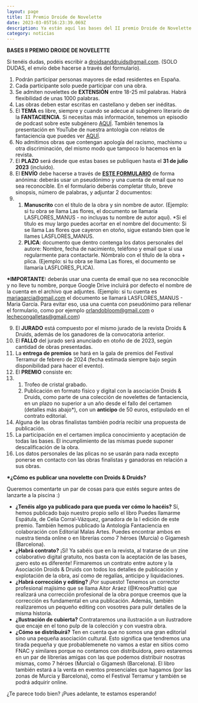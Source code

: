 ```yaml
---
layout: page
title: II Premio Droide de Novelette
date: 2023-03-05T16:23:39.069Z
description: Ya están aquí las bases del II premio Droide de Novelette
category: noticias
---
```

**BASES II PREMIO DROIDE DE NOVELETTE**

Si tenéis dudas, podéis escribir a [droidsanddruids@gmail.com](mailto:droidsanddruids@gmail.com). (SOLO DUDAS, el envío debe hacerse a través del formulario).

1. Podrán participar personas mayores de edad residentes en España.
2. Cada participante solo puede participar con una obra.
3. Se admiten novelettes de **EXTENSIÓN** entre 18-25 mil palabras. Habrá flexibilidad de unas 1000 palabras.
4. Las obras deben estar escritas en castellano y deben ser inéditas.
5. El **TEMA** es libre, siempre y cuando se adecue al subgénero literario de la **FANTACIENCIA**. Si necesitas más información, tenemos un episodio de podcast sobre este subgénero [AQUÍ](https://go.ivoox.com/rf/75231799). También tenemos la presentación en YouTube de nuestra antología con relatos de fantaciencia que puedes ver [AQUÍ](https://www.youtube.com/watch?v=Z5zGSzttOkQ).
6. No admitimos obras que contengan apología del racismo, machismo u otra discriminación, del mismo modo que tampoco lo hacemos en la revista. 
7. El **PLAZO** será desde que estas bases se publiquen hasta el **31 de julio 2023** (incluido).
8. El **ENVÍO** debe hacerse a través de **[ESTE FORMULARIO](https://forms.gle/GeCYjQXP8PAxrSCR6)** de forma anónima: deberás usar un pseudónimo y una cuenta de email que no sea reconocible. En el formulario deberás completar título, breve sinopsis, número de palabras, y adjuntar 2 documentos:
9. 1. **Manuscrito** con el título de la obra y sin nombre de autor. (Ejemplo: si tu obra se llama Las flores, el documento se llamaría LASFLORES_MANUS - no incluyas tu nombre de autor aquí). *Si el título es muy largo puedes acortar en el nombre del documento: Si se llama Las flores que cayeron en otoño, sigue estando bien que le llames LASFLORES_MANUS.
   2. **PLICA**: documento que dentro contenga los datos personales del autore: Nombre, fecha de nacimiento, teléfono y email que sí usa regularmente para contactarle. Nómbralo con el título de la obra + plica. (Ejemplo: si tu obra se llama Las flores, el documento se llamaría LASFLORES_PLICA).

**\*IMPORTANTE:** deberás usar una cuenta de email que no sea reconocible y no lleve tu nombre, porque Google Drive incluirá por defecto el nombre de la cuenta en el archivo que adjuntes. (Ejemplo: si tu cuenta es [mariagarcia@gmail.com](mailto:mariagarcia@gmail.com) el documento se llamará LASFLORES_MANUS - Maria García. Para evitar eso, usa una cuenta con pseudónimo para rellenar el formulario, como por ejemplo [orlandobloom@gmail.com](mailto:orlandobloom@gmail.com) o [lechecongalletas@gmail.com](mailto:lechecongalletas@gmail.com)) 

9. El **JURADO** está compuesto por el mismo jurado de la revista Droids & Druids, además de los ganadores de la convocatoria anterior. 
10. El **FALLO** del jurado será anunciado en otoño de de 2023, según cantidad de obras presentadas.
11. La **entrega de premios** se hará en la gala de premios del Festival Terramur de febrero de 2024 (fecha estimada siempre bajo según disponibilidad para hacer el evento).
12. El **PREMIO** consiste en:
13. 1. Trofeo de cristal grabado.
    2. Publicación en formato físico y digital con la asociación Droids & Druids, como parte de una colección de novelettes de fantaciencia, en un plazo no superior a un año desde el fallo del certamen (detalles más abajo*), con un **anticipo** de 50 euros, estipulado en el contrato editorial.
14. Alguna de las obras finalistas también podría recibir una propuesta de publicación.
15. La participación en el certamen implica conocimiento y aceptación de todas las bases. El incumplimiento de las mismas puede suponer descalificación de la obra.
16. Los datos personales de las plicas no se usarán para nada excepto ponerse en contacto con las obras finalistas y ganadoras en relación a sus obras.

**\*¿Cómo es publicar una novelette con Droids & Druids?**

Queremos comentarte un par de cosas para que estés segure antes de lanzarte a la piscina :) 

* **¿Tenéis algo ya publicado para que pueda ver cómo lo hacéis?** Sí, hemos publicado bajo nuestro propio sello el libro Puedes llamarme Espátula, de Celia Corral-Vázquez, ganadora de la I edición de este premio. También hemos publicado la Antología Fantaciencia en colaboración con Editorial Malas Artes. Puedes encontrar ambos en nuestra tienda online o en librerías como 7 héroes (Murcia) o Gigamesh (Barcelona). 
* **¿Habrá contrato?** ¡Sí! Ya sabéis que en la revista, al tratarse de un zine colaborativo digital gratuito, nos basta con la aceptación de las bases, ¡pero esto es diferente! Firmaremos un contrato entre autore y la Asociación Droids & Druids con todos los detalles de publicación y explotación de la obra, así como de regalías, anticipo y liquidaciones.
* **¿Habrá corrección y editing?** ¡Por supuesto! Tenemos un corrector profesional majísimo que se llama Aitor Aráez (@KreosPrattio) que realizará una corrección profesional de la obra porque creemos que la corrección es fundamental en una publicación. Además, también realizaremos un pequeño editing con vosotres para pulir detalles de la misma historia.
* **¿Ilustración de cubierta?** Contrataremos una ilustración a un ilustradore que encaje en el tono pulp de la colección y con vuestra obra.  
* **¿Cómo se distribuirá?** Ten en cuenta que no somos una gran editorial sino una pequeña asociación cultural. Esto significa que tendremos una tirada pequeña y que probablemenete no vamos a estar en sitios como FNAC y similares porque no contamos con distribuidora, pero estaremos en un par de librerías amigas con las que podemos distribuir nosotras mismas, como 7 héroes (Murcia) o Gigamesh (Barcelona). El libro también estará a la venta en eventos presenciales que hagamos (por las zonas de Murcia y Barcelona), como el Festival Terramur y también se podrá adquirir online.

¿Te parece todo bien? ¡Pues adelante, te estamos esperando!